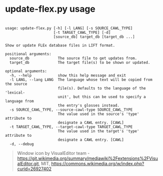 # update-flex.py usage
#
```
usage: update-flex.py [-h] [-l LANG] [-s SOURCE_CAWL_TYPE]
                      [-t TARGET_CAWL_TYPE] [-d]
                      [source_db] target_db [target_db ...]

Show or update FLEx database files in LIFT format.

positional arguments:
  source_db             The source file to get updates from.
  target_db             The target file(s) to be shown or updated.

optional arguments:
  -h, --help            show this help message and exit
  -l LANG, --lang LANG  The language whose text will be copied from the source
                        file(s). Defaults to the language of the 'lexical-
                        unit', but this can be used to specify a language from
                        the entry's glosses instead.
  -s SOURCE_CAWL_TYPE, --source-cawl-type SOURCE_CAWL_TYPE
                        The value used in the source's 'type' attribute to
                        designate a CAWL entry. [CAWL]
  -t TARGET_CAWL_TYPE, --target-cawl-type TARGET_CAWL_TYPE
                        The value used in the target's 'type' attribute to
                        designate a CAWL entry. [CAWL]
  -d, --debug
```

> Window icon by VisualEditor team - https://git.wikimedia.org/summary/mediawiki%2Fextensions%2FVisualEditor.git, MIT, https://commons.wikimedia.org/w/index.php?curid=26927402
